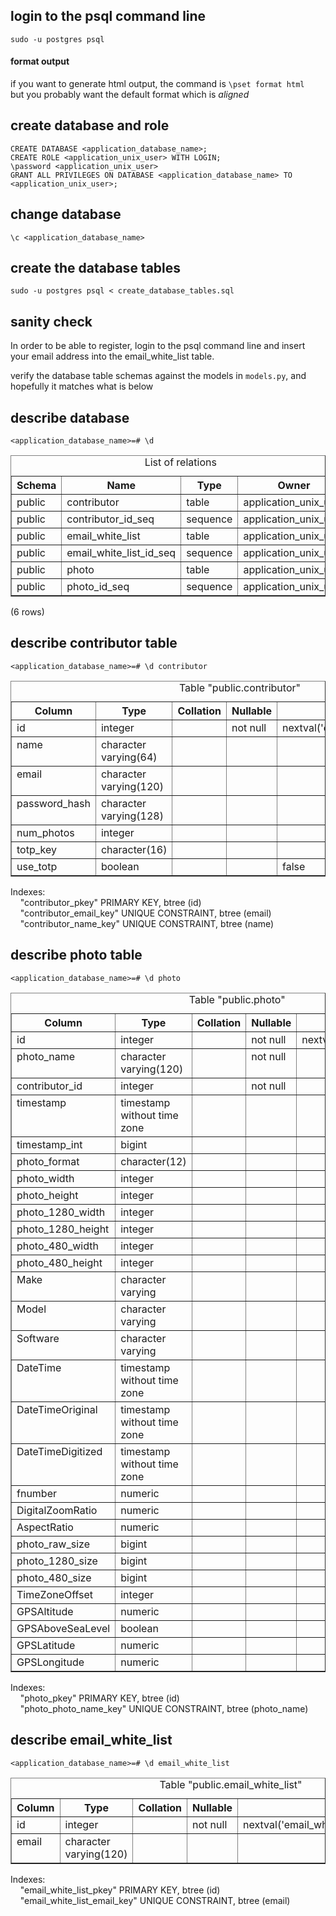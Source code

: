 ## login to the psql command line

`sudo -u postgres psql`

#### format output
if you want to generate html output, the command is `\pset format html`  
but you probably want the default format which is *aligned*

## create database and role

`CREATE DATABASE <application_database_name>;`  
`CREATE ROLE <application_unix_user> WITH LOGIN;`  
`\password <application_unix_user>`  
`GRANT ALL PRIVILEGES ON DATABASE <application_database_name> TO <application_unix_user>;`  

## change database

`\c <application_database_name>`

## create the database tables
`sudo -u postgres psql < create_database_tables.sql`

## sanity check
In order to be able to register, login to the psql command line
and insert your email address into the email_white_list table.

verify the database table schemas against the models in `models.py`,
and hopefully it matches what is below

## describe database 
`<application_database_name>=# \d`
<table border="1">
<caption>List of relations</caption>
<tr>
<th align="center">Schema</th>
<th align="center">Name</th>
<th align="center">Type</th>
<th align="center">Owner</th>
</tr>
<tr valign="top">
<td align="left">public</td>
<td align="left">contributor</td>
<td align="left">table</td>
<td align="left">application_unix_user</td>
</tr>
<tr valign="top">
<td align="left">public</td>
<td align="left">contributor_id_seq</td>
<td align="left">sequence</td>
<td align="left">application_unix_user</td>
</tr>
<tr valign="top">
<td align="left">public</td>
<td align="left">email_white_list</td>
<td align="left">table</td>
<td align="left">application_unix_user</td>
</tr>
<tr valign="top">
<td align="left">public</td>
<td align="left">email_white_list_id_seq</td>
<td align="left">sequence</td>
<td align="left">application_unix_user</td>
</tr>
<tr valign="top">
<td align="left">public</td>
<td align="left">photo</td>
<td align="left">table</td>
<td align="left">application_unix_user</td>
</tr>
<tr valign="top">
<td align="left">public</td>
<td align="left">photo_id_seq</td>
<td align="left">sequence</td>
<td align="left">application_unix_user</td>
</tr>
</table>
<p>(6 rows)<br />
</p>


## describe contributor table
`<application_database_name>=# \d contributor`
<table border="1">
<caption>Table &quot;public.contributor&quot;</caption>
<tr>
<th align="center">Column</th>
<th align="center">Type</th>
<th align="center">Collation</th>
<th align="center">Nullable</th>
<th align="center">Default</th>
</tr>
<tr valign="top">
<td align="left">id</td>
<td align="left">integer</td>
<td align="left">&nbsp; </td>
<td align="left">not null</td>
<td align="left">nextval('contributor_id_seq'::regclass)</td>
</tr>
<tr valign="top">
<td align="left">name</td>
<td align="left">character varying(64)</td>
<td align="left">&nbsp; </td>
<td align="left">&nbsp; </td>
<td align="left">&nbsp; </td>
</tr>
<tr valign="top">
<td align="left">email</td>
<td align="left">character varying(120)</td>
<td align="left">&nbsp; </td>
<td align="left">&nbsp; </td>
<td align="left">&nbsp; </td>
</tr>
<tr valign="top">
<td align="left">password_hash</td>
<td align="left">character varying(128)</td>
<td align="left">&nbsp; </td>
<td align="left">&nbsp; </td>
<td align="left">&nbsp; </td>
</tr>
<tr valign="top">
<td align="left">num_photos</td>
<td align="left">integer</td>
<td align="left">&nbsp; </td>
<td align="left">&nbsp; </td>
<td align="left">&nbsp; </td>
</tr>
<tr valign="top">
<td align="left">totp_key</td>
<td align="left">character(16)</td>
<td align="left">&nbsp; </td>
<td align="left">&nbsp; </td>
<td align="left">&nbsp; </td>
</tr>
<tr valign="top">
<td align="left">use_totp</td>
<td align="left">boolean</td>
<td align="left">&nbsp; </td>
<td align="left">&nbsp; </td>
<td align="left">false</td>
</tr>
</table>
<p>Indexes:<br />
&nbsp;&nbsp;&nbsp;&nbsp;&quot;contributor_pkey&quot; PRIMARY KEY, btree (id)<br />
&nbsp;&nbsp;&nbsp;&nbsp;&quot;contributor_email_key&quot; UNIQUE CONSTRAINT, btree (email)<br />
&nbsp;&nbsp;&nbsp;&nbsp;&quot;contributor_name_key&quot; UNIQUE CONSTRAINT, btree (name)<br />
</p>

## describe photo table
`<application_database_name>=# \d photo`
<table border="1">
<caption>Table &quot;public.photo&quot;</caption>
<tr>
<th align="center">Column</th>
<th align="center">Type</th>
<th align="center">Collation</th>
<th align="center">Nullable</th>
<th align="center">Default</th>
</tr>
<tr valign="top">
<td align="left">id</td>
<td align="left">integer</td>
<td align="left">&nbsp; </td>
<td align="left">not null</td>
<td align="left">nextval('photo_id_seq'::regclass)</td>
</tr>
<tr valign="top">
<td align="left">photo_name</td>
<td align="left">character varying(120)</td>
<td align="left">&nbsp; </td>
<td align="left">not null</td>
<td align="left">&nbsp; </td>
</tr>
<tr valign="top">
<td align="left">contributor_id</td>
<td align="left">integer</td>
<td align="left">&nbsp; </td>
<td align="left">not null</td>
<td align="left">&nbsp; </td>
</tr>
<tr valign="top">
<td align="left">timestamp</td>
<td align="left">timestamp without time zone</td>
<td align="left">&nbsp; </td>
<td align="left">&nbsp; </td>
<td align="left">&nbsp; </td>
</tr>
<tr valign="top">
<td align="left">timestamp_int</td>
<td align="left">bigint</td>
<td align="left">&nbsp; </td>
<td align="left">&nbsp; </td>
<td align="left">&nbsp; </td>
</tr>
<tr valign="top">
<td align="left">photo_format</td>
<td align="left">character(12)</td>
<td align="left">&nbsp; </td>
<td align="left">&nbsp; </td>
<td align="left">&nbsp; </td>
</tr>
<tr valign="top">
<td align="left">photo_width</td>
<td align="left">integer</td>
<td align="left">&nbsp; </td>
<td align="left">&nbsp; </td>
<td align="left">&nbsp; </td>
</tr>
<tr valign="top">
<td align="left">photo_height</td>
<td align="left">integer</td>
<td align="left">&nbsp; </td>
<td align="left">&nbsp; </td>
<td align="left">&nbsp; </td>
</tr>
<tr valign="top">
<td align="left">photo_1280_width</td>
<td align="left">integer</td>
<td align="left">&nbsp; </td>
<td align="left">&nbsp; </td>
<td align="left">&nbsp; </td>
</tr>
<tr valign="top">
<td align="left">photo_1280_height</td>
<td align="left">integer</td>
<td align="left">&nbsp; </td>
<td align="left">&nbsp; </td>
<td align="left">&nbsp; </td>
</tr>
<tr valign="top">
<td align="left">photo_480_width</td>
<td align="left">integer</td>
<td align="left">&nbsp; </td>
<td align="left">&nbsp; </td>
<td align="left">&nbsp; </td>
</tr>
<tr valign="top">
<td align="left">photo_480_height</td>
<td align="left">integer</td>
<td align="left">&nbsp; </td>
<td align="left">&nbsp; </td>
<td align="left">&nbsp; </td>
</tr>
<tr valign="top">
<td align="left">Make</td>
<td align="left">character varying</td>
<td align="left">&nbsp; </td>
<td align="left">&nbsp; </td>
<td align="left">&nbsp; </td>
</tr>
<tr valign="top">
<td align="left">Model</td>
<td align="left">character varying</td>
<td align="left">&nbsp; </td>
<td align="left">&nbsp; </td>
<td align="left">&nbsp; </td>
</tr>
<tr valign="top">
<td align="left">Software</td>
<td align="left">character varying</td>
<td align="left">&nbsp; </td>
<td align="left">&nbsp; </td>
<td align="left">&nbsp; </td>
</tr>
<tr valign="top">
<td align="left">DateTime</td>
<td align="left">timestamp without time zone</td>
<td align="left">&nbsp; </td>
<td align="left">&nbsp; </td>
<td align="left">&nbsp; </td>
</tr>
<tr valign="top">
<td align="left">DateTimeOriginal</td>
<td align="left">timestamp without time zone</td>
<td align="left">&nbsp; </td>
<td align="left">&nbsp; </td>
<td align="left">&nbsp; </td>
</tr>
<tr valign="top">
<td align="left">DateTimeDigitized</td>
<td align="left">timestamp without time zone</td>
<td align="left">&nbsp; </td>
<td align="left">&nbsp; </td>
<td align="left">&nbsp; </td>
</tr>
<tr valign="top">
<td align="left">fnumber</td>
<td align="left">numeric</td>
<td align="left">&nbsp; </td>
<td align="left">&nbsp; </td>
<td align="left">&nbsp; </td>
</tr>
<tr valign="top">
<td align="left">DigitalZoomRatio</td>
<td align="left">numeric</td>
<td align="left">&nbsp; </td>
<td align="left">&nbsp; </td>
<td align="left">&nbsp; </td>
</tr>
<tr valign="top">
<td align="left">AspectRatio</td>
<td align="left">numeric</td>
<td align="left">&nbsp; </td>
<td align="left">&nbsp; </td>
<td align="left">&nbsp; </td>
</tr>
<tr valign="top">
<td align="left">photo_raw_size</td>
<td align="left">bigint</td>
<td align="left">&nbsp; </td>
<td align="left">&nbsp; </td>
<td align="left">&nbsp; </td>
</tr>
<tr valign="top">
<td align="left">photo_1280_size</td>
<td align="left">bigint</td>
<td align="left">&nbsp; </td>
<td align="left">&nbsp; </td>
<td align="left">&nbsp; </td>
</tr>
<tr valign="top">
<td align="left">photo_480_size</td>
<td align="left">bigint</td>
<td align="left">&nbsp; </td>
<td align="left">&nbsp; </td>
<td align="left">&nbsp; </td>
</tr>
<tr valign="top">
<td align="left">TimeZoneOffset</td>
<td align="left">integer</td>
<td align="left">&nbsp; </td>
<td align="left">&nbsp; </td>
<td align="left">&nbsp; </td>
</tr>
<tr valign="top">
<td align="left">GPSAltitude</td>
<td align="left">numeric</td>
<td align="left">&nbsp; </td>
<td align="left">&nbsp; </td>
<td align="left">&nbsp; </td>
</tr>
<tr valign="top">
<td align="left">GPSAboveSeaLevel</td>
<td align="left">boolean</td>
<td align="left">&nbsp; </td>
<td align="left">&nbsp; </td>
<td align="left">&nbsp; </td>
</tr>
<tr valign="top">
<td align="left">GPSLatitude</td>
<td align="left">numeric</td>
<td align="left">&nbsp; </td>
<td align="left">&nbsp; </td>
<td align="left">&nbsp; </td>
</tr>
<tr valign="top">
<td align="left">GPSLongitude</td>
<td align="left">numeric</td>
<td align="left">&nbsp; </td>
<td align="left">&nbsp; </td>
<td align="left">&nbsp; </td>
</tr>
</table>
<p>Indexes:<br />
&nbsp;&nbsp;&nbsp;&nbsp;&quot;photo_pkey&quot; PRIMARY KEY, btree (id)<br />
&nbsp;&nbsp;&nbsp;&nbsp;&quot;photo_photo_name_key&quot; UNIQUE CONSTRAINT, btree (photo_name)<br />
</p>


## describe email_white_list
`<application_database_name>=# \d email_white_list`
<table border="1">
<caption>Table &quot;public.email_white_list&quot;</caption>
<tr>
<th align="center">Column</th>
<th align="center">Type</th>
<th align="center">Collation</th>
<th align="center">Nullable</th>
<th align="center">Default</th>
</tr>
<tr valign="top">
<td align="left">id</td>
<td align="left">integer</td>
<td align="left">&nbsp; </td>
<td align="left">not null</td>
<td align="left">nextval('email_white_list_id_seq'::regclass)</td>
</tr>
<tr valign="top">
<td align="left">email</td>
<td align="left">character varying(120)</td>
<td align="left">&nbsp; </td>
<td align="left">&nbsp; </td>
<td align="left">&nbsp; </td>
</tr>
</table>
<p>Indexes:<br />
&nbsp;&nbsp;&nbsp;&nbsp;&quot;email_white_list_pkey&quot; PRIMARY KEY, btree (id)<br />
&nbsp;&nbsp;&nbsp;&nbsp;&quot;email_white_list_email_key&quot; UNIQUE CONSTRAINT, btree (email)<br />
</p>
